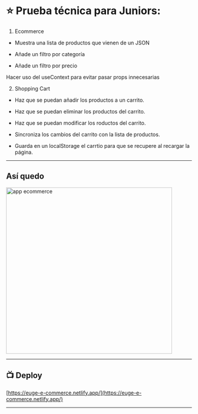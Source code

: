 # :star: Prueba técnica  para Juniors: 

1. Ecommerce

- Muestra una lista de productos que vienen de un JSON

- Añade un filtro por categoría

- Añade un filtro por precio

Hacer uso del useContext para evitar pasar props innecesarias

2. Shopping Cart

- Haz que se puedan añadir los productos a un carrito.

- Haz que se puedan eliminar los productos del carrito.

- Haz que se puedan modificar los roductos del carrito.

- Sincroniza los cambios del carrito con la lista de productos.

- Guarda en un localStorage el carrtio para que se recupere al recargar la página.

---

## Así quedo

<img src="https://user-images.githubusercontent.com/72580574/230175318-0de80eb2-ff9d-43de-bd55-fdf55e6664aa.png" width=450 alt="app ecommerce" >

---


## :tv: Deploy


[https://euge-e-commerce.netlify.app/](https://euge-e-commerce.netlify.app/)

---

